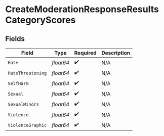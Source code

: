 # CreateModerationResponseResultsCategoryScores


## Fields

| Field              | Type               | Required           | Description        |
| ------------------ | ------------------ | ------------------ | ------------------ |
| `Hate`             | *float64*          | :heavy_check_mark: | N/A                |
| `HateThreatening`  | *float64*          | :heavy_check_mark: | N/A                |
| `SelfHarm`         | *float64*          | :heavy_check_mark: | N/A                |
| `Sexual`           | *float64*          | :heavy_check_mark: | N/A                |
| `SexualMinors`     | *float64*          | :heavy_check_mark: | N/A                |
| `Violence`         | *float64*          | :heavy_check_mark: | N/A                |
| `ViolenceGraphic`  | *float64*          | :heavy_check_mark: | N/A                |
